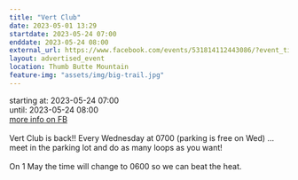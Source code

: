 ```yaml
---
title: "Vert Club"
date: 2023-05-01 13:29
startdate: 2023-05-24 07:00
enddate: 2023-05-24 08:00
external_url: https://www.facebook.com/events/531814112443086/?event_time_id=531814179109746
layout: advertised_event
location: Thumb Butte Mountain
feature-img: "assets/img/big-trail.jpg"
---
```


starting at: 2023-05-24 07:00<br>until: 2023-05-24 08:00<br><a href="https://www.facebook.com/events/531814112443086/?event_time_id=531814179109746">more info on FB</a><br><br>Vert Club is back!! Every Wednesday at 0700 (parking is free on Wed) … meet in the parking lot and do as many loops as you want!<br>
  <br>
  On 1 May the time will change to 0600 so we can beat the heat.<br>
  <br>
  

